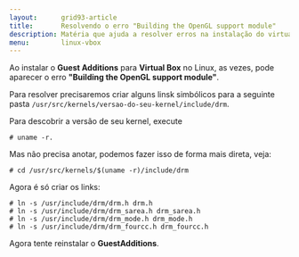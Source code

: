 ```yaml
---
layout:      grid93-article
title:       Resolvendo o erro "Building the OpenGL support module"
description: Matéria que ajuda a resolver erros na instalação do virtualbox
menu:        linux-vbox
---
```



Ao instalar o __Guest Additions__ para __Virtual Box__ no Linux, as vezes, pode aparecer o erro __"Building the OpenGL support module"__.

Para resolver precisaremos criar alguns linsk simbólicos para a seguinte pasta `/usr/src/kernels/versao-do-seu-kernel/include/drm`.

Para descobrir a versão de seu kernel, execute

    # uname -r.

Mas não precisa anotar, podemos fazer isso de forma mais direta, veja:

    # cd /usr/src/kernels/$(uname -r)/include/drm

Agora é só criar os links:

    # ln -s /usr/include/drm/drm.h drm.h  
    # ln -s /usr/include/drm/drm_sarea.h drm_sarea.h  
    # ln -s /usr/include/drm/drm_mode.h drm_mode.h  
    # ln -s /usr/include/drm/drm_fourcc.h drm_fourcc.h


Agora tente reinstalar o __GuestAdditions__.
